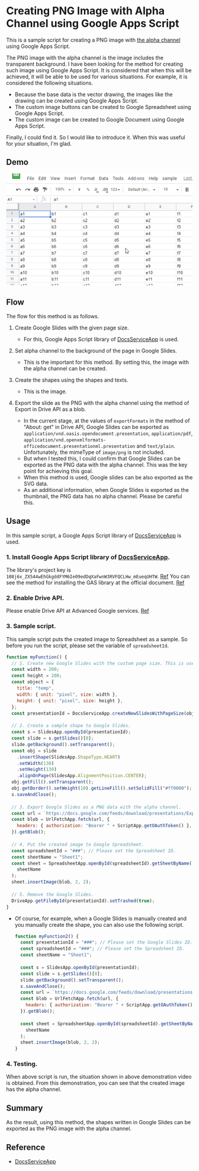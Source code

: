 # Creating PNG Image with Alpha Channel using Google Apps Script

This is a sample script for creating a PNG image with [the alpha channel](https://en.wikipedia.org/wiki/Alpha_compositing) using Google Apps Script.

The PNG image with the alpha channel is the image includes the transparent background. I have been looking for the method for creating such image using Google Apps Script. It is considered that when this will be achieved, it will be able to be used for various situations. For example, it is considered the following situations.

- Because the base data is the vector drawing, the images like the drawing can be created using Google Apps Script.
- The custom image buttons can be created to Google Spreadsheet using Google Apps Script.
- The custom image can be created to Google Document using Google Apps Script.

Finally, I could find it. So I would like to introduce it. When this was useful for your situation, I'm glad.

## Demo

![](images/fig1.gif)

## Flow

The flow for this method is as follows.

1. Create Google Slides with the given page size.

   - For this, Google Apps Script library of [DocsServiceApp](https://github.com/tanaikech/DocsServiceApp) is used.

2. Set alpha channel to the background of the page in Google Slides.

   - This is the important for this method. By setting this, the image with the alpha channel can be created.

3. Create the shapes using the shapes and texts.

   - This is the image.

4. Export the slide as the PNG with the alpha channel using the method of Export in Drive API as a blob.

   - In the current stage, at the values of `exportFormats` in the method of "About: get" in Drive API, Google Slides can be exported as `application/vnd.oasis.opendocument.presentation`, `application/pdf`, `application/vnd.openxmlformats-officedocument.presentationml.presentation` and `text/plain`. Unfortunately, the mimeType of `image/png` is not included.
   - But when I tested this, I could confirm that Google Slides can be exported as the PNG data with the alpha channel. This was the key point for achieving this goal.
   - When this method is used, Google slides can be also exported as the SVG data.
   - As an additional information, when Google Slides is exported as the thumbnail, the PNG data has no alpha channel. Please be careful this.

## Usage

In this sample script, a Google Apps Script library of [DocsServiceApp](https://github.com/tanaikech/DocsServiceApp) is used.

### 1. Install Google Apps Script library of [DocsServiceApp](https://github.com/tanaikech/DocsServiceApp#how-to-install).

The library's project key is `108j6x_ZX544wEhGkgddFYM6Ie09edDqXaFwnW3RVFQCLHw_mEueqUHTW`. [Ref](https://github.com/tanaikech/DocsServiceApp#how-to-install) You can see the method for installing the GAS library at the official document. [Ref](https://developers.google.com/apps-script/guide_libraries)

### 2. Enable Drive API.

Please enable Drive API at Advanced Google services. [Ref](https://developers.google.com/apps-script/guides/services/advanced#enabling_advanced_services)

### 3. Sample script.

This sample script puts the created image to Spreadsheet as a sample. So before you run the script, please set the variable of `spreadsheetId`.

```javascript
function myFunction() {
  // 1. Create new Google Slides with the custom page size. This is used as a temporal file.
  const width = 200;
  const height = 200;
  const object = {
    title: "temp",
    width: { unit: "pixel", size: width },
    height: { unit: "pixel", size: height },
  };
  const presentationId = DocsServiceApp.createNewSlidesWithPageSize(object);

  // 2. Create a sample shape to Google Slides.
  const s = SlidesApp.openById(presentationId);
  const slide = s.getSlides()[0];
  slide.getBackground().setTransparent();
  const obj = slide
    .insertShape(SlidesApp.ShapeType.HEART)
    .setWidth(130)
    .setHeight(130)
    .alignOnPage(SlidesApp.AlignmentPosition.CENTER);
  obj.getFill().setTransparent();
  obj.getBorder().setWeight(10).getLineFill().setSolidFill("#ff0000");
  s.saveAndClose();

  // 3. Export Google Slides as a PNG data with the alpha channel.
  const url = `https://docs.google.com/feeds/download/presentations/Export?id=${presentationId}&exportFormat=png`;
  const blob = UrlFetchApp.fetch(url, {
    headers: { authorization: "Bearer " + ScriptApp.getOAuthToken() },
  }).getBlob();

  // 4. Put the created image to Google Spreadsheet.
  const spreadsheetId = "###"; // Please set the Spreadsheet ID.
  const sheetName = "Sheet1";
  const sheet = SpreadsheetApp.openById(spreadsheetId).getSheetByName(
    sheetName
  );
  sheet.insertImage(blob, 2, 2);

  // 5. Remove the Google Slides.
  DriveApp.getFileById(presentationId).setTrashed(true);
}
```

- Of course, for example, when a Google Slides is manually created and you manually create the shape, you can also use the following script.

  ```javascript
  function myFunction2() {
    const presentationId = "###"; // Please set the Google Slides ID.
    const spreadsheetId = "###"; // Please set the Spreadsheet ID.
    const sheetName = "Sheet1";

    const s = SlidesApp.openById(presentationId);
    const slide = s.getSlides()[0];
    slide.getBackground().setTransparent();
    s.saveAndClose();
    const url = `https://docs.google.com/feeds/download/presentations/Export?id=${presentationId}&exportFormat=png`;
    const blob = UrlFetchApp.fetch(url, {
      headers: { authorization: "Bearer " + ScriptApp.getOAuthToken() },
    }).getBlob();

    const sheet = SpreadsheetApp.openById(spreadsheetId).getSheetByName(
      sheetName
    );
    sheet.insertImage(blob, 2, 2);
  }
  ```

### 4. Testing.

When above script is run, the situation shown in above demonstration video is obtained. From this demonstration, you can see that the created image has the alpha channel.

## Summary

As the result, using this method, the shapes written in Google Slides can be exported as the PNG image with the alpha channel.

## Reference

- [DocsServiceApp](https://github.com/tanaikech/DocsServiceApp)
